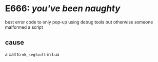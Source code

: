 # E666: *you've been naughty*
best error code to only pop-up using debug tools but otherwise someone malformed a script

## cause
a call to `mk_segfault` in Lua